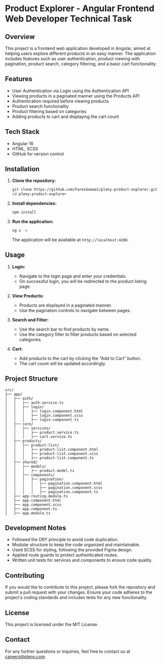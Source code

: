 # Product Explorer - Angular Frontend Web Developer Technical Task

## Overview

This project is a frontend web application developed in Angular, aimed at helping users explore different products in an easy manner. The application includes features such as user authentication, product viewing with pagination, product search, category filtering, and a basic cart functionality.

## Features

- User Authentication via Login using the Authentication API
- Viewing products in a paginated manner using the Products API
- Authentication required before viewing products
- Product search functionality
- Product filtering based on categories
- Adding products to cart and displaying the cart count

## Tech Stack

- Angular 16
- HTML, SCSS
- GitHub for version control

## Installation

1. **Clone the repository:**
   ```bash
   git clone https://github.com/FaresGomaa1/pleny-product-explorer.git
   cd pleny-product-explorer
   ```

2. **Install dependencies:**
   ```bash
   npm install
   ```

3. **Run the application:**
   ```bash
   ng s -o
   ```
   The application will be available at `http://localhost:4200`.

## Usage

1. **Login:**
   - Navigate to the login page and enter your credentials.
   - On successful login, you will be redirected to the product listing page.

2. **View Products:**
   - Products are displayed in a paginated manner.
   - Use the pagination controls to navigate between pages.

3. **Search and Filter:**
   - Use the search bar to find products by name.
   - Use the category filter to filter products based on selected categories.

4. **Cart:**
   - Add products to the cart by clicking the "Add to Cart" button.
   - The cart count will be updated accordingly.

## Project Structure

```plaintext
src/
├── app/
│   ├── auth/
│   │   ├── auth.service.ts
│   │   ├── login/
│   │   │   ├── login.component.html
│   │   │   ├── login.component.scss
│   │   │   ├── login.component.ts
│   ├── core/
│   │   ├── services/
│   │   │   ├── product.service.ts
│   │   │   ├── cart.service.ts
│   ├── products/
│   │   ├── product-list/
│   │   │   ├── product-list.component.html
│   │   │   ├── product-list.component.scss
│   │   │   ├── product-list.component.ts
│   ├── shared/
│   │   ├── models/
│   │   │   ├── product.model.ts
│   │   ├── components/
│   │   │   ├── pagination/
│   │   │   │   ├── pagination.component.html
│   │   │   │   ├── pagination.component.scss
│   │   │   │   ├── pagination.component.ts
│   ├── app-routing.module.ts
│   ├── app.component.html
│   ├── app.component.scss
│   ├── app.component.ts
│   ├── app.module.ts
```

## Development Notes

- Followed the DRY principle to avoid code duplication.
- Modular structure to keep the code organized and maintainable.
- Used SCSS for styling, following the provided Figma design.
- Applied route guards to protect authenticated routes.
- Written unit tests for services and components to ensure code quality.

## Contributing

If you would like to contribute to this project, please fork the repository and submit a pull request with your changes. Ensure your code adheres to the project's coding standards and includes tests for any new functionality.

## License

This project is licensed under the MIT License.

## Contact

For any further questions or inquiries, feel free to contact us at [careers@pleny.com](mailto:careers@pleny.com).
```
